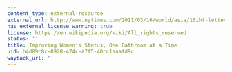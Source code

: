 ```yaml
---
content_type: external-resource
external_url: http://www.nytimes.com/2011/03/16/world/asia/16iht-letter16.html?_r=1&adxnnl=1&ref=global-home&adxnnlx=1300215695-8gXYNOETresYydPrgqFCnw
has_external_license_warning: true
license: https://en.wikipedia.org/wiki/All_rights_reserved
status: ''
title: Improving Women's Status, One Bathroom at a Time
uid: b4d89c8c-8928-474c-a7f5-40cc1aaafd9c
wayback_url: ''
---
```

